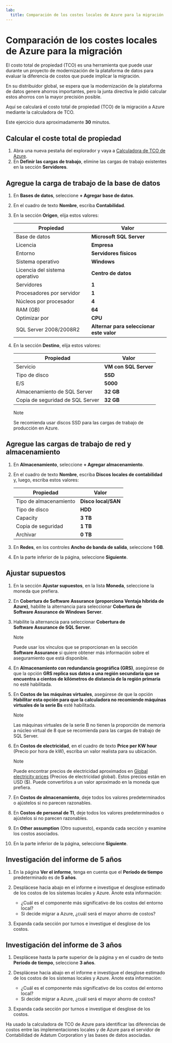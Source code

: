 ```yaml
---
lab:
  title: Comparación de los costes locales de Azure para la migración
---
```


# Comparación de los costes locales de Azure para la migración

El costo total de propiedad (TCO) es una herramienta que puede usar durante un proyecto de modernización de la plataforma de datos para evaluar la diferencia de costos que puede implicar la migración.

En su distribuidor global, se espera que la modernización de la plataforma de datos genere ahorros importantes, pero la junta directiva le pidió calcular estos ahorros con la mayor precisión posible.

Aquí se calculará el costo total de propiedad (TCO) de la migración a Azure mediante la calculadora de TCO.

Este ejercicio dura aproximadamente **30** minutos.

## Calcular el coste total de propiedad

1. Abra una nueva pestaña del explorador y vaya a [Calculadora de TCO de Azure](https://azure.microsoft.com/pricing/tco/calculator/).
1. En **Definir las cargas de trabajo**, elimine las cargas de trabajo existentes en la sección **Servidores**.

## Agregue la carga de trabajo de la base de datos

1. En **Bases de datos**, seleccione **+ Agregar base de datos**.
1. En el cuadro de texto **Nombre**, escriba **Contabilidad**.
1. En la sección **Origen**, elija estos valores:

    | Propiedad | Valor |
    | --- | --- |
    | Base de datos | **Microsoft SQL Server** |
    | Licencia | **Empresa** |
    | Entorno | **Servidores físicos** |
    | Sistema operativo | **Windows** |
    | Licencia del sistema operativo | **Centro de datos** |
    | Servidores | **1** |
    | Procesadores por servidor | **1** |
    | Núcleos por procesador | **4** |
    | RAM (GB) | **64** |
    | Optimizar por | **CPU** |
    | SQL Server 2008/2008R2 | **Alternar para seleccionar este valor** |

1. En la sección **Destino**, elija estos valores:

    | Propiedad | Valor |
    | --- | --- |
    | Servicio | **VM con SQL Server** |
    | Tipo de disco | **SSD** |
    | E/S | **5000** |
    | Almacenamiento de SQL Server | **32 GB** |
    | Copia de seguridad de SQL Server | **32 GB** |

    > [!NOTE]
    > Se recomienda usar discos SSD para las cargas de trabajo de producción en Azure.

## Agregue las cargas de trabajo de red y almacenamiento

1. En **Almacenamiento**, seleccione **+ Agregar almacenamiento**.
1. En el cuadro de texto **Nombre**, escriba **Discos locales de contabilidad** y, luego, escriba estos valores:

    | Propiedad | Valor |
    | --- | --- |
    | Tipo de almacenamiento | **Disco local/SAN** |
    | Tipo de disco | **HDD** |
    | Capacity | **3 TB** |
    | Copia de seguridad | **1 TB** |
    | Archivar | **0 TB** |

1. En **Redes**, en los controles **Ancho de banda de salida**, seleccione **1 GB**.
1. En la parte inferior de la página, seleccione **Siguiente**.

## Ajustar supuestos

1. En la sección **Ajustar supuestos**, en la lista **Moneda**, seleccione la moneda que prefiera.
1. En **Cobertura de Software Assurance (proporciona Ventaja híbrida de Azure)**, habilite la alternancia para seleccionar **Cobertura de Software Assurance de Windows Server**.
1. Habilite la alternancia para seleccionar **Cobertura de Software Assurance de SQL Server**.

    > [!NOTE]
    > Puede usar los vínculos que se proporcionan en la sección **Software Assurance** si quiere obtener más información sobre el aseguramiento que está disponible. 

1. En **Almacenamiento con redundancia geográfica (GRS)**, asegúrese de que la opción **GRS replica sus datos a una región secundaria que se encuentra a cientos de kilómetros de distancia de la región primaria** no esté habilitada.
1. En **Costos de las máquinas virtuales**, asegúrese de que la opción **Habilitar esta opción para que la calculadora no recomiende máquinas virtuales de la serie Bs** esté habilitada.

    > [!NOTE]
    > Las máquinas virtuales de la serie B no tienen la proporción de memoria a núcleo virtual de 8 que se recomienda para las cargas de trabajo de SQL Server.

1. En **Costos de electricidad**, en el cuadro de texto **Price per KW hour** (Precio por hora de kW), escriba un valor realista para su ubicación.

    > [!NOTE]
    > Puede encontrar precios de electricidad aproximados en [Global electricity prices](https://www.statista.com/statistics/263492/electricity-prices-in-selected-countries/) (Precios de electricidad global). Estos precios están en USD ($). Puede convertirlos a un valor aproximado en la moneda que prefiera.

1. En **Costos de almacenamiento**, deje todos los valores predeterminados o ajústelos si no parecen razonables.
1. En **Costos de personal de TI**, deje todos los valores predeterminados o ajústelos si no parecen razonables.
1. En **Other assumption** (Otro supuesto), expanda cada sección y examine los costos asociados.
1. En la parte inferior de la página, seleccione **Siguiente**.

## Investigación del informe de 5 años

1. En la página **Ver el informe**, tenga en cuenta que el **Período de tiempo** predeterminado es de **5 años**.
1. Desplácese hacia abajo en el informe e investigue el desglose estimado de los costos de los sistemas locales y Azure. Anote esta información:

    - ¿Cuál es el componente más significativo de los costos del entorno local?
    - Si decide migrar a Azure, ¿cuál será el mayor ahorro de costos?

1. Expanda cada sección por turnos e investigue el desglose de los costos.

## Investigación del informe de 3 años

1. Desplácese hasta la parte superior de la página y en el cuadro de texto **Período de tiempo**, seleccione **3 años**.
1. Desplácese hacia abajo en el informe e investigue el desglose estimado de los costos de los sistemas locales y Azure. Anote esta información:

    - ¿Cuál es el componente más significativo de los costos del entorno local?
    - Si decide migrar a Azure, ¿cuál será el mayor ahorro de costos?

1. Expanda cada sección por turnos e investigue el desglose de los costos.

Ha usado la calculadora de TCO de Azure para identificar las diferencias de costos entre las implementaciones locales y de Azure para el servidor de Contabilidad de Adatum Corporation y las bases de datos asociadas.
